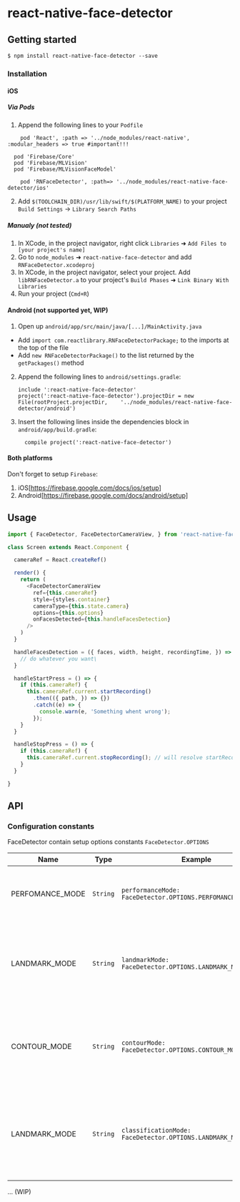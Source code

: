 
# react-native-face-detector

## Getting started

`$ npm install react-native-face-detector --save`

### Installation

#### iOS

##### Via Pods
1. Append the following lines to your `Podfile` 
```
	pod 'React', :path => '../node_modules/react-native', :modular_headers => true #important!!!

  pod 'Firebase/Core'
  pod 'Firebase/MLVision'
  pod 'Firebase/MLVisionFaceModel'

	pod 'RNFaceDetector', :path=> '../node_modules/react-native-face-detector/ios'

```
2. Add `$(TOOLCHAIN_DIR)/usr/lib/swift/$(PLATFORM_NAME)` to your project `Build Settings` -> `Library Search Paths`

##### Manualy (not tested)
1. In XCode, in the project navigator, right click `Libraries` ➜ `Add Files to [your project's name]`
2. Go to `node_modules` ➜ `react-native-face-detector` and add `RNFaceDetector.xcodeproj`
3. In XCode, in the project navigator, select your project. Add `libRNFaceDetector.a` to your project's `Build Phases` ➜ `Link Binary With Libraries`
4. Run your project (`Cmd+R`)

#### Android (not supported yet, WIP)

1. Open up `android/app/src/main/java/[...]/MainActivity.java`
  - Add `import com.reactlibrary.RNFaceDetectorPackage;` to the imports at the top of the file
  - Add `new RNFaceDetectorPackage()` to the list returned by the `getPackages()` method
2. Append the following lines to `android/settings.gradle`:
  	```
  	include ':react-native-face-detector'
  	project(':react-native-face-detector').projectDir = new File(rootProject.projectDir, 	'../node_modules/react-native-face-detector/android')
  	```
3. Insert the following lines inside the dependencies block in `android/app/build.gradle`:
  	```
      compile project(':react-native-face-detector')
  	```

#### Both platforms
Don't forget to setup `Firebase`:
1. iOS[https://firebase.google.com/docs/ios/setup]
2. Android[https://firebase.google.com/docs/android/setup]

## Usage
```javascript
import { FaceDetector, FaceDetectorCameraView, } from 'react-native-face-detector';

class Screen extends React.Component {

  cameraRef = React.createRef()

  render() {
    return (
      <FaceDetectorCameraView
        ref={this.cameraRef}
        style={styles.container}
        cameraType={this.state.camera}
        options={this.options}
        onFacesDetected={this.handleFacesDetection}
      />
    )
  }

  handleFacesDetection = ({ faces, width, height, recordingTime, }) => {
    // do whatever you want\
  }

  handleStartPress = () => {
    if (this.cameraRef) {
      this.cameraRef.current.startRecording()
        .then(({ path, }) => {})
        .catch((e) => {
          console.warn(e, 'Something whent wrong');
        });
    }
  }

  handleStopPress = () => {
    if (this.cameraRef) {
      this.cameraRef.current.stopRecording(); // will resolve startRecording call
    }
  }

}
```

## API

### Configuration constants

FaceDetector contain setup options constants `FaceDetector.OPTIONS`

| Name | Type | Example | Description |
| --- | --- | --- | --- |
| PERFOMANCE_MODE | `String` | `performanceMode: FaceDetector.OPTIONS.PERFOMANCE_MODE.FAST` | Face detection performance mode. Values: `FAST|ACCURATE`|
| LANDMARK_MODE | `String` | `landmarkMode: FaceDetector.OPTIONS.LANDMARK_MODE.NONE` | Face detection landmark mode, declare that model must detect landmarks. Values: `ALL|NONE`|
| CONTOUR_MODE | `String` | `contourMode: FaceDetector.OPTIONS.CONTOUR_MODE.NONE` | Face detection contour mode, declare that model must detect contours. Values: `ALL|NONE`|
| LANDMARK_MODE | `String` | `classificationMode: FaceDetector.OPTIONS.LANDMARK_MODE.NONE` | Face detection classification mode, declare that model must detect opened eyes and smile. Values: `ALL|NONE`|

... (WIP)